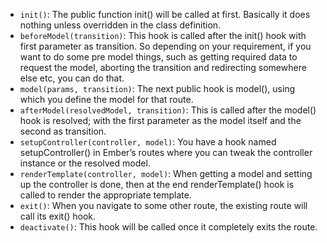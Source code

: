 


- `init()`: The public function init() will be called at first. Basically it does nothing unless overridden in the class definition.
- `beforeModel(transition)`: This hook is called after the init() hook with first parameter as transition. So depending on your requirement, if you want to do some pre model things, such as getting required data to request the model, aborting the transition and redirecting somewhere else etc, you can do that.
- `model(params, transition)`: The next public hook is model(), using which you define the model for that route.
- `afterModel(resolvedModel, transition)`: This is called after the model() hook is resolved; with the first parameter as the model itself and the second as transition.
- `setupController(controller, model)`: You have a hook named setupController() in Ember’s routes where you can tweak the controller instance or the resolved model.
- `renderTemplate(controller, model)`: When getting a model and setting up the controller is done, then at the end renderTemplate() hook is called to render the appropriate template.
- `exit()`: When you navigate to some other route, the existing route will call its exit() hook.
- `deactivate()`: This hook will be called once it completely exits the route.

